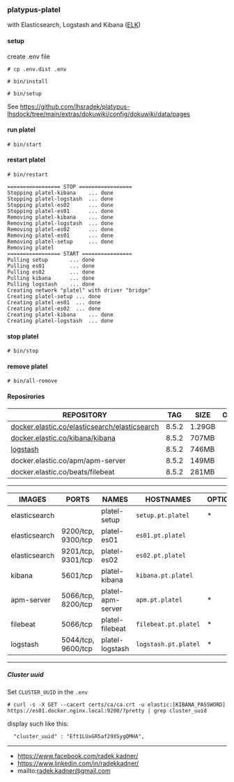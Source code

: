 ### platypus-platel

with Elasticsearch, Logstash and Kibana ([ELK](https://www.elastic.co/))

#### setup
create .env file

```# cp .env.dist .env```

```# bin/install```

```# bin/setup```

See https://github.com/lhsradek/platypus-lhsdock/tree/main/extras/dokuwiki/config/dokuwiki/data/pages

#### run platel
```# bin/start```

#### restart platel
```# bin/restart```

```
================= STOP =================
Stopping platel-kibana    ... done
Stopping platel-logstash  ... done
Stopping platel-es02      ... done
Stopping platel-es01      ... done
Removing platel-kibana    ... done
Removing platel-logstash  ... done
Removing platel-es02      ... done
Removing platel-es01      ... done
Removing platel-setup     ... done
Removing platel
================= START ================
Pulling setup       ... done
Pulling es01        ... done
Pulling es02        ... done
Pulling kibana      ... done
Pulling logstash    ... done
Creating network "platel" with driver "bridge"
Creating platel-setup ... done
Creating platel-es01  ... done
Creating platel-es02  ... done
Creating platel-kibana    ... done
Creating platel-logstash  ... done
```

#### stop platel
```# bin/stop```

#### remove platel
```# bin/all-remove```

#### Reposirories

| REPOSITORY                                            |  TAG       | SIZE        | OPTIONAL
| ----------------------------------------------------- | ---------- | ----------- | ----------------
| [docker.elastic.co/elasticsearch/elasticsearch](https://hub.docker.com/_/elasticsearch) | 8.5.2      | 1.29GB      |
| [docker.elastic.co/kibana/kibana](https://hub.docker.com/_/kibana) | 8.5.2      | 707MB       |
| [logstash](https://hub.docker.com/_/logstash)         | 8.5.2      | 746MB       |
| docker.elastic.co/apm/apm-server                      | 8.5.2      | 149MB       |
| docker.elastic.co/beats/filebeat                      | 8.5.2      | 281MB       |

-----

| IMAGES               | PORTS                  | NAMES              | HOSTNAMES                            | OPTIONAL  
| -------------------- | ---------------------- | ------------------ | ------------------------------------ | --------
| elasticsearch        |                        | platel-setup       | ```setup.pt.platel```                | *
| elasticsearch        | 9200/tcp, 9300/tcp     | platel-es01        | ```es01.pt.platel```                 |
| elasticsearch        | 9201/tcp, 9301/tcp     | platel-es02        | ```es02.pt.platel```                 | 
| kibana               | 5601/tcp               | platel-kibana      | ```kibana.pt.platel```               |
| apm-server           | 5066/tcp, 8200/tcp     | platel-apm-server  | ```apm.pt.platel```                  | *
| filebeat             | 5066/tcp               | platel-filebeat    | ```filebeat.pt.platel```             | *
| logstash             | 5044/tcp, 9600/tcp     | platel-logstash    | ```logstash.pt.platel```             | *

-----

##### Cluster uuid

Set ```CLUSTER_UUID```  in the ```.env```

```
# curl -s -X GET --cacert certs/ca/ca.crt -u elastic:[KIBANA_PASSWORD] https://es01.docker.nginx.local:9200/?pretty | grep cluster_uuid
```
display such like this:
```
  "cluster_uuid" : "Eft1LUxGR5af29XSygQMHA",
```
-----

* https://www.facebook.com/radek.kadner/
* https://www.linkedin.com/in/radekkadner/
* mailto:radek.kadner@gmail.com
